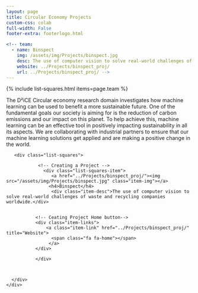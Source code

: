 ```yaml
---
layout: page
title: Circular Economy Projects
custom-css: colab
full-width: False
footer-extra: footerlogo.html

<!-- team:
  - name: Binspect
    img: /assets/img/Projects/binspect.jpg
    desc: The use of computer vision to solve real-world challenges of waste and recycling companies worldwide
    website: ../Projects/binspect_proj/
    url: ../Projects/binspect_proj/ -->
---
```

{% include list-squares.html items=page.team %}

The D²iCE Circular economy research domain investigates how machine learning can be used to benefit a more sustainable future. One of the fundamental goals our society is aiming for is the reduction of carbon emissions and our impact on this planet. To help achieve this, machine learning can be an effective tool in positively impacting sustainability in all its aspects. We are collaborating with industrial partners to ensure that our machine learning solutions get applied and are making a positive change in the world. 

 <div class="container-fluid">
       
           
   <div class="row">
                 
       <div class="list-squares">
          
                <!-- Creating a Project -->
                  <div class="list-squares-item">
                     <a href="../Projects/binspect_proj/"><img src="/assets/img/Projects/binspect.jpg" class="item-img"></a>
                    <h4>Binspect</h4>
                     <div class="item-desc">The use of computer vision to solve real-world challenges of waste and recycling companies worldwide.</div>
                  
         
               <!-- Ceating Project Home button-->
               <div class="item-links">
                   <a class="item-link" href="../Projects/binspect_proj/" title="Website">
                     <span class="fa fa-home"></span>
                    </a>
               </div>
                    
               </div>
           
         
 
      </div>
    </div>
</div>
